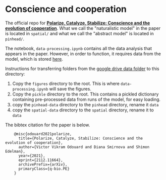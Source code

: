 # Conscience and cooperation
The official repo for [__Polarize, Catalyze, Stabilize: Conscience and the evolution of cooperation__](https://arxiv.org/abs/2112.11664). What we call the "naturalistic model" in the paper is located in `spatial/` and what we call the "abstract model" is located in `pinhead/`.

The notebook, `data-processing.ipynb` contains all the data analysis that appears in the paper. However, in order to function, it requires data from the model, which is stored [here](https://drive.google.com/drive/folders/191NgPRAGVb0q4hbv9BUPXqfh7lSLAKpv?usp=sharing).

Instructions for transferring folders from the [google drive data folder](https://drive.google.com/drive/folders/191NgPRAGVb0q4hbv9BUPXqfh7lSLAKpv?usp=sharing) to this directory:
1. Copy the `figures` directory to the root. This is where `data-processing.ipynb` will save the figures.
2. Copy the `pickle` directory to the root. This contains a pickled dictionary containing pre-processed data from runs of the model, for easy loading.
3. copy the `pinhead-data` directory to the `pinhead` directory, rename it `data`
4. copy the `spatial-data` directory to the `spatial` directory, rename it to `data`

The bibtex citation for the paper is below.

```
    @misc{odouard2021polarize,
      title={Polarize, Catalyze, Stabilize: Conscience and the evolution of cooperation}, 
      author={Victor Vikram Odouard and Diana Smirnova and Shimon Edelman},
      year={2021},
      eprint={2112.11664},
      archivePrefix={arXiv},
      primaryClass={q-bio.PE}
    }
````
